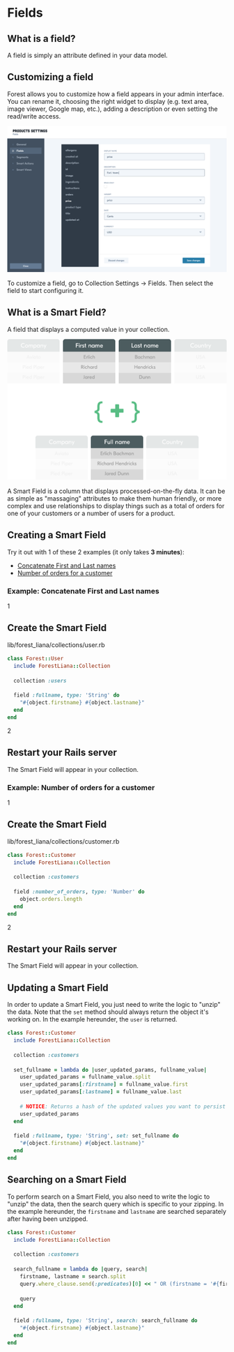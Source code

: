 # Fields

## What is a field?

A field is simply an attribute defined in your data model.

## Customizing a field

Forest allows you to customize how a field appears in your admin interface. You
can rename it, choosing the right widget to display (e.g. text area, image
viewer, Google map, etc.), adding a description or even setting the
read/write access.

![Field 1`](/public/img/field-1.png)

To customize a field, go to Collection Settings -> Fields. Then select the
field to start configuring it.

## What is a Smart Field?

A field that displays a computed value in your collection.

<img src="/public/img/smart-field-2.png" alt="Smart field" class="img--retina">

A Smart Field is a column that displays processed-on-the-fly data. It can be as
simple as "massaging" attributes to make them human friendly, or more complex
and use relationships to display things such as a total of orders for one of
your customers or a number of users for a product.

## Creating a Smart Field

Try it out with 1 of these 2 examples (it only takes **3 minutes**):

- [Concatenate First and Last names](#example-concatenate-first-and-last-names)
- [Number of orders for a customer](#example-number-of-orders-for-a-customer)

### Example: Concatenate First and Last names

<div class="l-step l-mb l-pt">
  <span class="l-step__number l-step__number--active u-f-l u-hm-r">1</span>
  <div class="u-o-h">
    <h2 class="l-step__title">Create the Smart Field</h2>
    <p class="l-step__description">lib/forest_liana/collections/user.rb</p>
  </div>
</div>

```ruby
class Forest::User
  include ForestLiana::Collection

  collection :users

  field :fullname, type: 'String' do
    "#{object.firstname} #{object.lastname}"
  end
end
```

<div class="l-step l-mb l-pt">
  <span class="l-step__number l-step__number--active u-f-l u-hm-r">2</span>
  <div class="u-o-h">
    <h2 class="l-step__title">Restart your Rails server</h2>
    <p class="l-step__description">The Smart Field will appear in your collection.</p>
  </div>
</div>

### Example: Number of orders for a customer

<div class="l-step l-mb l-pt">
  <span class="l-step__number l-step__number--active u-f-l u-hm-r">1</span>
  <div class="u-o-h">
    <h2 class="l-step__title">Create the Smart Field</h2>
    <p class="l-step__description">lib/forest_liana/collections/customer.rb</p>
  </div>
</div>

```ruby
class Forest::Customer
  include ForestLiana::Collection

  collection :customers

  field :number_of_orders, type: 'Number' do
    object.orders.length
  end
end
```

<div class="l-step l-mb l-pt">
  <span class="l-step__number l-step__number--active u-f-l u-hm-r">2</span>
  <div class="u-o-h">
    <h2 class="l-step__title">Restart your Rails server</h2>
    <p class="l-step__description">The Smart Field will appear in your collection.</p>
  </div>
</div>

## Updating a Smart Field

In order to update a Smart Field, you just need to write the logic to "unzip"
the data. Note that the `set` method should always return the object it's
working on. In the example hereunder, the `user` is returned.

```ruby
class Forest::Customer
  include ForestLiana::Collection

  collection :customers

  set_fullname = lambda do |user_updated_params, fullname_value|
    user_updated_params = fullname_value.split
    user_updated_params[:firstname] = fullname_value.first
    user_updated_params[:lastname] = fullname_value.last

    # NOTICE: Returns a hash of the updated values you want to persist
    user_updated_params
  end

  field :fullname, type: 'String', set: set_fullname do
    "#{object.firstname} #{object.lastname}"
  end
end
```

## Searching on a Smart Field

To perform search on a Smart Field, you also need to write the logic to "unzip"
the data, then the search query which is specific to your zipping. In the
example hereunder, the `firstname` and `lastname` are searched separately after
having been unzipped.


```ruby
class Forest::Customer
  include ForestLiana::Collection

  collection :customers

  search_fullname = lambda do |query, search|
    firstname, lastname = search.split
    query.where_clause.send(:predicates)[0] << " OR (firstname = '#{firstname}' AND lastname = '#{lastname}')"

    query
  end

  field :fullname, type: 'String', search: search_fullname do
    "#{object.firstname} #{object.lastname}"
  end
end
```
